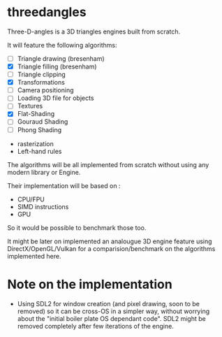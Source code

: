 ﻿# threedangles

Three-D-angles is a 3D triangles engines built from scratch.

It will feature the following algorithms:

- [ ] Triangle drawing (bresenham)
- [x] Triangle filling (bresenham)
- [ ] Triangle clipping
- [x] Transformations
- [ ] Camera positioning
- [ ] Loading 3D file for objects
- [ ] Textures
- [x] Flat-Shading
- [ ] Gouraud Shading
- [ ] Phong Shading
- rasterization
- Left-hand rules

The algorithms will be all implemented from scratch without using any modern library or Engine.

Their implementation will be based on :

- CPU/FPU
- SIMD instructions
- GPU

So it would be possible to benchmark those too.

It might be later on implemented an analougue 3D engine feature using DirectX/OpenGL/Vulkan for
a comparision/benchmark on the algorithms implemented here.

# Note on the implementation

- Using SDL2 for window creation (and pixel drawing, soon to be removed) so it can be cross-OS in a simpler way,
  without worrying about the "initial boiler plate OS dependant code".
  SDL2 might be removed completely after few iterations of the engine.
